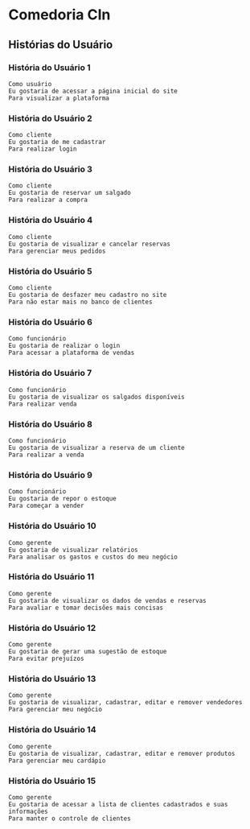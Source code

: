 # Comedoria CIn

## Histórias do Usuário

### História do Usuário 1
```
Como usuário
Eu gostaria de acessar a página inicial do site
Para visualizar a plataforma
```
### História do Usuário 2
```
Como cliente
Eu gostaria de me cadastrar
Para realizar login
```
### História do Usuário 3
```
Como cliente
Eu gostaria de reservar um salgado
Para realizar a compra
```
### História do Usuário 4
```
Como cliente
Eu gostaria de visualizar e cancelar reservas
Para gerenciar meus pedidos
```
### História do Usuário 5
```
Como cliente
Eu gostaria de desfazer meu cadastro no site
Para não estar mais no banco de clientes
```
### História do Usuário 6
```
Como funcionário
Eu gostaria de realizar o login
Para acessar a plataforma de vendas
```
### História do Usuário 7
```
Como funcionário 
Eu gostaria de visualizar os salgados disponíveis
Para realizar venda
```
### História do Usuário 8
```
Como funcionário
Eu gostaria de visualizar a reserva de um cliente
Para realizar a venda
```
### História do Usuário 9
```
Como funcionário
Eu gostaria de repor o estoque
Para começar a vender
```
### História do Usuário 10
```
Como gerente
Eu gostaria de visualizar relatórios
Para analisar os gastos e custos do meu negócio
```
### História do Usuário 11
```
Como gerente
Eu gostaria de visualizar os dados de vendas e reservas
Para avaliar e tomar decisões mais concisas
```
### História do Usuário 12
```
Como gerente
Eu gostaria de gerar uma sugestão de estoque
Para evitar prejuízos
```
### História do Usuário 13
```
Como gerente
Eu gostaria de visualizar, cadastrar, editar e remover vendedores
Para gerenciar meu negócio
```
### História do Usuário 14
```
Como gerente
Eu gostaria de visualizar, cadastrar, editar e remover produtos
Para gerenciar meu cardápio
```
### História do Usuário 15
```
Como gerente
Eu gostaria de acessar a lista de clientes cadastrados e suas informações
Para manter o controle de clientes
```